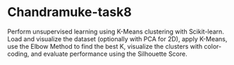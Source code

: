 # Chandramuke-task8
Perform unsupervised learning using K-Means clustering with Scikit-learn. Load and visualize the dataset (optionally with PCA for 2D), apply K-Means, use the Elbow Method to find the best K, visualize the clusters with color-coding, and evaluate performance using the Silhouette Score.
